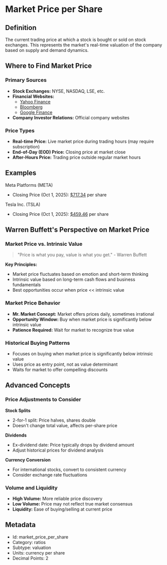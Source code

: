 # Market Price per Share

## Definition
The current trading price at which a stock is bought or sold on stock exchanges. This represents the market's real-time valuation of the company based on supply and demand dynamics.

## Where to Find Market Price

### Primary Sources
- **Stock Exchanges:** NYSE, NASDAQ, LSE, etc.
- **Financial Websites:**
  - [Yahoo Finance](https://finance.yahoo.com)
  - [Bloomberg](https://www.bloomberg.com)
  - [Google Finance](https://www.google.com/finance)
- **Company Investor Relations:** Official company websites

### Price Types
- **Real-time Price:** Live market price during trading hours (may require subscription)
- **End-of-Day (EOD) Price:** Closing price at market close
- **After-Hours Price:** Trading price outside regular market hours


## Examples

Meta Platforms (META)
- Closing Price (Oct 1, 2025): [$717.34](https://finance.yahoo.com/quote/META/history/?period1=1727900314&period2=1759436314) per share

Tesla Inc. (TSLA)
- Closing Price (Oct 1, 2025): [$459.46](https://finance.yahoo.com/quote/TSLA/history/?period1=1727900404&period2=1759436404) per share


## Warren Buffett's Perspective on Market Price

### Market Price vs. Intrinsic Value
> "Price is what you pay, value is what you get." - Warren Buffett

**Key Principles:**
- Market price fluctuates based on emotion and short-term thinking
- Intrinsic value based on long-term cash flows and business fundamentals
- Best opportunities occur when price << intrinsic value

### Market Price Behavior
- **Mr. Market Concept:** Market offers prices daily, sometimes irrational
- **Opportunity Window:** Buy when market price is significantly below intrinsic value
- **Patience Required:** Wait for market to recognize true value

### Historical Buying Patterns
- Focuses on buying when market price is significantly below intrinsic value
- Uses price as entry point, not as value determinant
- Waits for market to offer compelling discounts

## Advanced Concepts

### Price Adjustments to Consider

**Stock Splits**
- 2-for-1 split: Price halves, shares double
- Doesn't change total value, affects per-share price

**Dividends**
- Ex-dividend date: Price typically drops by dividend amount
- Adjust historical prices for dividend analysis

**Currency Conversion**
- For international stocks, convert to consistent currency
- Consider exchange rate fluctuations

### Volume and Liquidity
- **High Volume:** More reliable price discovery
- **Low Volume:** Price may not reflect true market consensus
- **Liquidity:** Ease of buying/selling at current price

## Metadata
- Id: market_price_per_share
- Category: ratios
- Subtype: valuation
- Units: currency per share
- Decimal Points: 2

